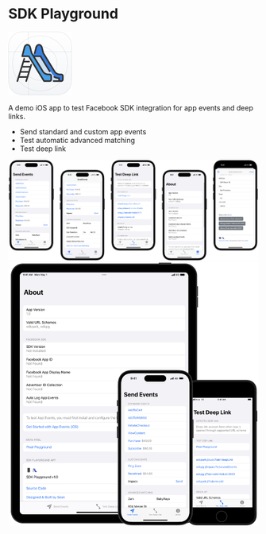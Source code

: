 # SDK Playground

<img src="./assets/app-icon.png" width="128" alt="The App icon of the SDK Playground iOS app. The icon includes a blue playground slide on a white background.">

A demo iOS app to test Facebook SDK integration for app events and deep links.

- Send standard and custom app events
- Test automatic advanced matching
- Test deep link

<img src="./assets/screenshots.png" width="1024" alt="Screenshot of the SDK Playground app and its features.">

<img src="./assets/devices.png" width="600" alt="Screenshots of the SDK Playground app running on iPad and iPhones.">

